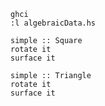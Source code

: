     ghci
    :l algebraicData.hs

    simple :: Square
    rotate it
    surface it

    simple :: Triangle
    rotate it
    surface it
